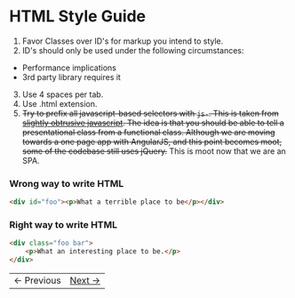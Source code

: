 # HTML Style Guide

1. Favor Classes over ID's for markup you intend to style.
2. ID's should only be used under the following circumstances:
  * Performance implications
  * 3rd party library requires it
3. Use 4 spaces per tab.
4. Use .html extension.
5. ~~Try to prefix all javascript-based selectors with `js-`. This is taken from [slightly obtrusive javascript](http://ozmm.org/posts/slightly_obtrusive_javascript.html). The idea is that you should be able to tell a presentational class from a functional class. Although we are moving towards a one page app with AngularJS, and this point becomes moot, some of the codebase still uses jQuery.~~ This is moot now that we are an SPA.

### Wrong way to write HTML

```HTML
<div id="foo"><p>What a terrible place to be</p></div>
```

### Right way to write HTML

```HTML
<div class="foo bar">
    <p>What an interesting place to be.</p>
</div>
```

<table><tr><td>&larr; Previous</td><td><a href="../Chapter-2/README.md" >Next &rarr;</a></td></tr></table>
